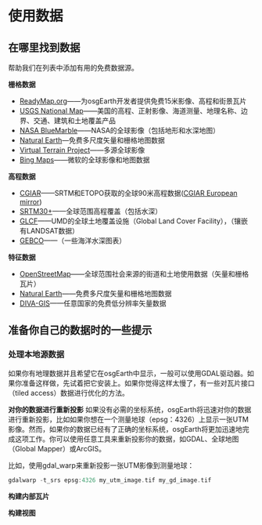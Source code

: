 # 使用数据
## 在哪里找到数据
帮助我们在列表中添加有用的免费数据源。

**栅格数据**
* [ReadyMap.org](http://web.pelicanmapping.com/readymap-tiles/)——为osgEarth开发者提供免费15米影像、高程和街景瓦片
* [USGS National Map](https://www.usgs.gov/core-science-systems/national-geospatial-program/national-map)——美国的高程、正射影像、海道测量、地理名称、边界、交通、建筑和土地覆盖产品
* [NASA BlueMarble](https://visibleearth.nasa.gov/view_cat.php?categoryID=1484)——NASA的全球影像（包括地形和水深地图）
* [Natural Earth](http://www.naturalearthdata.com/)—免费多尺度矢量和栅格地图数据
* [Virtual Terrain Project](http://vterrain.org/Imagery/WholeEarth/)——多源全球影像
* [Bing Maps](https://www.microsoft.com/en-us/maps/choose-your-bing-maps-api)——微软的全球影像和地图数据

**高程数据**
* [CGIAR](http://srtm.csi.cgiar.org/)——SRTM和ETOPO获取的全球90米高程数据([CGIAR European mirror](ftp://xftp.jrc.it/pub/srtmV4/))
* [SRTM30+](ftp://topex.ucsd.edu/pub/srtm30_plus/)——全球范围高程覆盖（包括水深）
* [GLCF](http://glcf.umiacs.umd.edu/data/srtm/)——UMD的全球土地覆盖设施（Global Land Cover Facility），（镶嵌有LANDSAT数据）
* [GEBCO](https://www.gebco.net/)——（一些海洋水深图表）

**特征数据**
* [OpenStreetMap](https://www.openstreetmap.org/#map=4/36.96/104.17)——全球范围社会来源的街道和土地使用数据（矢量和栅格瓦片）
* [Natural Earth](http://www.naturalearthdata.com/)——免费多尺度矢量和栅格地图数据
* [DIVA-GIS](http://www.diva-gis.org/gData)——任意国家的免费低分辨率矢量数据

## 准备你自己的数据时的一些提示
### 处理本地源数据
如果你有地理数据并且希望它在osgEarth中显示，一般可以使用GDAL驱动器。如果你准备这样做，先试着把它安装上。如果你觉得这样太慢了，有一些对瓦片接口（tiled access）数据进行优化的方法。

  **对你的数据进行重新投影**
  如果没有必需的坐标系统，osgEarth将迅速对你的数据进行重新投影，比如如果你想在一个测量地球（epsg：4326）上显示一张UTM影像。然而，如果你的数据已经有了正确的坐标系统，osgEarth将更加迅速地完成这项工作。你可以使用任意工具来重新投影你的数据，如GDAL、全球地图（Global Mapper）或ArcGIS。
  
  比如，使用gdal_warp来重新投影一张UTM影像到测量地球：
  ```C++
  gdalwarp -t_srs epsg:4326 my_utm_image.tif my_gd_image.tif
  ```
  **构建内部瓦片**
  
  
  **构建视图**
